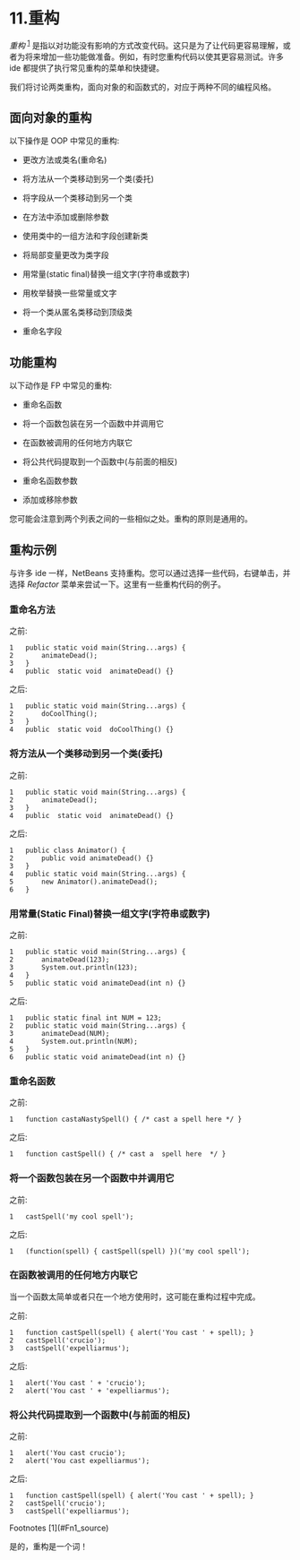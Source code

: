 # 11.重构

*重构* <sup>[1](#Fn1)</sup> 是指以对功能没有影响的方式改变代码。这只是为了让代码更容易理解，或者为将来增加一些功能做准备。例如，有时您重构代码以使其更容易测试。许多 ide 都提供了执行常见重构的菜单和快捷键。

我们将讨论两类重构，面向对象的和函数式的，对应于两种不同的编程风格。

## 面向对象的重构

以下操作是 OOP 中常见的重构:

*   更改方法或类名(重命名)

*   将方法从一个类移动到另一个类(委托)

*   将字段从一个类移动到另一个类

*   在方法中添加或删除参数

*   使用类中的一组方法和字段创建新类

*   将局部变量更改为类字段

*   用常量(static final)替换一组文字(字符串或数字)

*   用枚举替换一些常量或文字

*   将一个类从匿名类移动到顶级类

*   重命名字段

## 功能重构

以下动作是 FP 中常见的重构:

*   重命名函数

*   将一个函数包装在另一个函数中并调用它

*   在函数被调用的任何地方内联它

*   将公共代码提取到一个函数中(与前面的相反)

*   重命名函数参数

*   添加或移除参数

您可能会注意到两个列表之间的一些相似之处。重构的原则是通用的。

## 重构示例

与许多 ide 一样，NetBeans 支持重构。您可以通过选择一些代码，右键单击，并选择 *Refactor* 菜单来尝试一下。这里有一些重构代码的例子。

### 重命名方法

之前:

```
1   public static void main(String...args) {
2       animateDead();
3   }
4   public  static void  animateDead() {}

```

之后:

```
1   public static void main(String...args) {
2       doCoolThing();
3   }
4   public  static void  doCoolThing() {}

```

### 将方法从一个类移动到另一个类(委托)

之前:

```
1   public static void main(String...args) {
2       animateDead();
3   }
4   public  static void  animateDead() {}

```

之后:

```
1   public class Animator() {
2       public void animateDead() {}
3   }
4   public static void main(String...args) {
5       new Animator().animateDead();
6   }

```

### 用常量(Static Final)替换一组文字(字符串或数字)

之前:

```
1   public static void main(String...args) {
2       animateDead(123);
3       System.out.println(123);
4   }
5   public static void animateDead(int n) {}

```

之后:

```
1   public static final int NUM = 123;
2   public static void main(String...args) {
3       animateDead(NUM);
4       System.out.println(NUM);
5   }
6   public static void animateDead(int n) {}

```

### 重命名函数

之前:

```
1   function castaNastySpell() { /* cast a spell here */ }

```

之后:

```
1   function castSpell() { /* cast a  spell here  */ }

```

### 将一个函数包装在另一个函数中并调用它

之前:

```
1   castSpell('my cool spell');

```

之后:

```
1   (function(spell) { castSpell(spell) })('my cool spell');

```

### 在函数被调用的任何地方内联它

当一个函数太简单或者只在一个地方使用时，这可能在重构过程中完成。

之前:

```
1   function castSpell(spell) { alert('You cast ' + spell); }
2   castSpell('crucio');
3   castSpell('expelliarmus');

```

之后:

```
1   alert('You cast ' + 'crucio');
2   alert('You cast ' + 'expelliarmus');

```

### 将公共代码提取到一个函数中(与前面的相反)

之前:

```
1   alert('You cast crucio');
2   alert('You cast expelliarmus');

```

之后:

```
1   function castSpell(spell) { alert('You cast ' + spell); }
2   castSpell('crucio');
3   castSpell('expelliarmus');

```

<aside aria-label="Footnotes" class="FootnoteSection" epub:type="footnotes">Footnotes [1](#Fn1_source)

是的，重构是一个词！

 </aside>